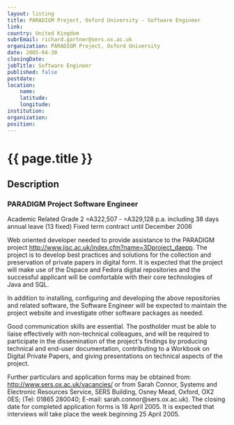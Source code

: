 ```yaml
---
layout: listing
title: PARADIGM Project, Oxford University - Software Engineer
link:
country: United Kingdom
subrEmail: richard.gartner@sers.ox.ac.uk
organization: PARADIGM Project, Oxford University 
date: 2005-04-30
closingDate: 
jobTitle: Software Engineer
published: false
postdate:
location:
	name: 
	latitude: 
	longitude: 
institution: 
organization: 
position: 
--- 
```



# {{ page.title }}

## Description



<h3>PARADIGM Project Software Engineer</h3>                                              
                                                                                
<p>Academic Related Grade 2 =A322,507 - =A329,128 p.a. including 38 days annual leave (13 fixed) Fixed term contract until December 2006</p>
                                                                                
<p>Web oriented developer needed to provide assistance to the PARADIGM project <a href="http://www.jisc.ac.uk/index.cfm?name=3Dproject_daepp">http://www.jisc.ac.uk/index.cfm?name=3Dproject_daepp</a>. The project is to develop best practices and solutions for the collection and preservation of private papers in digital form. It is expected that the project will make use of the Dspace and Fedora digital repositories and the successful applicant will be comfortable with their core technologies of Java and SQL.</p>                    
                                                                                
<p>In addition to installing, configuring and developing the above repositories and related software, the Software Engineer will be expected to maintain the project website and investigate other software packages as needed.</p>                                                             
                                                                                
<p>Good communication skills are essential. The postholder must be able to liaise effectively with non-technical colleagues, and will be required to participate in the dissemination of the project's findings by producing technical and end-user documentation, contributing to a Workbook on Digital Private Papers, and giving presentations on technical aspects of the project.</p>                   
                                                                                
<p>Further particulars and application forms may be obtained from:                 
<a href="http://www.sers.ox.ac.uk/vacancies/">http://www.sers.ox.ac.uk/vacancies/</a> or from Sarah Connor, Systems and Electronic Resources Service, SERS Building, Osney Mead, Oxford, OX2 0ES;                                                                            
(Tel: 01865 280040; E-mail: sarah.connor@sers.ox.ac.uk). The closing date for completed application forms is 18 April 2005. It is expected that interviews will take place the week beginning 25 April 2005.</p>
